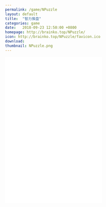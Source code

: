 ```yaml
---
permalink: /game/NPuzzle
layout: default
title:  "智力推盘"
categories: game
date:   2018-09-23 12:50:00 +0800
homepage: http://brainko.top/NPuzzle/
icon: http://brainko.top/NPuzzle/favicon.ico
download: 
thumbnail: NPuzzle.png
---
```

<div class="text-center">
  <iframe
      width="320" 
      height="480" 
      src="{{ page.homepage }}"
      frameborder="0" 
      allowfullscreen>
  </iframe>
</div>